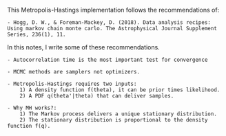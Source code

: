 This Metropolis-Hastings implementation follows the recommendations of:

	- Hogg, D. W., & Foreman-Mackey, D. (2018). Data analysis recipes: Using markov chain monte carlo. The Astrophysical Journal Supplement Series, 236(1), 11.

In this notes, I write some of these recommendations.

	- Autocorrelation time is the most important test for convergence

	- MCMC methods are samplers not optimizers.

	- Metropolis-Hastings requires two inputs: 
		1) A density function f(theta), it can be prior times likelihood.
		2) A PDF q(theta'|theta) that can deliver samples.

	- Why MH works?:
		1) The Markov process delivers a unique stationary distribution. 
		2) The stationary distribution is proportional to the density function f(q).

	

